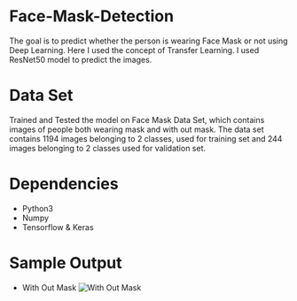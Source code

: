 # Face-Mask-Detection

  The goal is to predict whether the person is wearing Face Mask or not using Deep Learning. Here I used the concept of Transfer Learning. I used ResNet50 model to predict the images.

# Data Set

  Trained and Tested the model on Face Mask Data Set, which contains images of people both wearing mask and with out mask. The data set contains 1194 images belonging to 2 classes, used for training set and 244 images belonging to 2 classes used for validation set. 
  
 # Dependencies
 
  * Python3
  * Numpy
  * Tensorflow & Keras
  
  # Sample Output
  * With Out Mask
  ![With Out Mask](https://user-images.githubusercontent.com/58949821/87175937-f9634f80-c2f6-11ea-8407-a88576101f4d.jpg)

 



